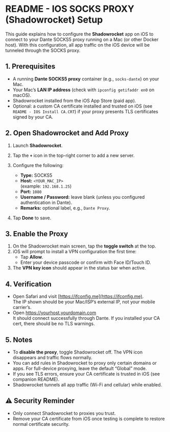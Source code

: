 # README - IOS SOCKS PROXY (Shadowrocket) Setup

This guide explains how to configure the **Shadowrocket** app on iOS to connect to your Dante SOCKS5 proxy running on 
a Mac (or other Docker host). With this configuration, all app traffic on the iOS device will be tunneled through the 
SOCKS proxy.

## 1. Prerequisites
- A running **Dante SOCKS5 proxy** container (e.g., `socks-dante`) on your Mac.
- Your Mac’s **LAN IP address** (check with `ipconfig getifaddr en0` on macOS).
- Shadowrocket installed from the iOS App Store (paid app).
- Optional: a custom CA certificate installed and trusted on iOS (see `README - IOS Install CA.CRT`) if your proxy 
  presents TLS certificates signed by your CA.

## 2. Open Shadowrocket and Add Proxy
1. Launch **Shadowrocket**.
2. Tap the **`+`** icon in the top-right corner to add a new server.
3. Configure the following:
    - **Type:** SOCKS5
    - **Host:** `<YOUR_MAC_IP>`  
      (example: `192.168.1.25`)
    - **Port:** `1080`
    - **Username / Password:** leave blank (unless you configured authentication in Dante).
    - **Remarks:** optional label, e.g., `Dante Proxy`.

4. Tap **Done** to save.

## 3. Enable the Proxy
1. On the Shadowrocket main screen, tap the **toggle switch** at the top.
2. iOS will prompt to install a VPN configuration the first time:
    - Tap **Allow**.
    - Enter your device passcode or confirm with Face ID/Touch ID.
3. The **VPN key icon** should appear in the status bar when active.

## 4. Verification
- Open Safari and visit [https://ifconfig.me](https://ifconfig.me).  
  The IP shown should be your Mac/ISP’s external IP, not your mobile carrier’s.
- Open https://yourhost.yourdomain.com  
  It should connect successfully through Dante. If you installed your CA cert, there should be no TLS warnings.

## 5. Notes
- To **disable the proxy**, toggle Shadowrocket off. The VPN icon disappears and traffic flows normally.
- You can add rules in Shadowrocket to proxy only certain domains or apps. For full-device proxying, leave the default 
  “Global” mode.
- If you see TLS errors, ensure your CA certificate is trusted in iOS (see companion README).
- Shadowrocket tunnels all app traffic (Wi-Fi and cellular) while enabled.

## ⚠️ Security Reminder
- Only connect Shadowrocket to proxies you trust.
- Remove your CA certificate from iOS once testing is complete to restore normal certificate security.